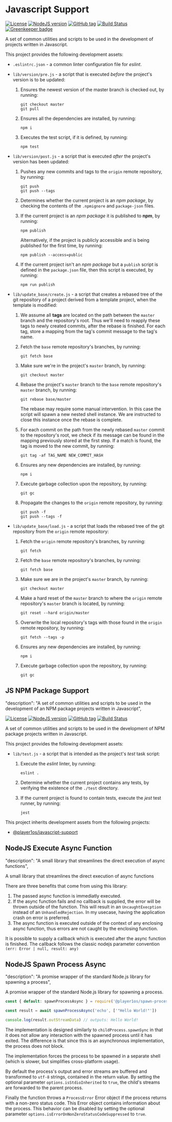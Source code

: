 # Javascript Support

[![License](https://img.shields.io/github/license/Player1os/javascript-support.svg)](https://github.com/Player1os/javascript-support/blob/master/LICENSE)
[![NodeJS version](https://img.shields.io/node/v/@player1os/javascript-support.svg?label=node%20version)](https://nodejs.org/dist/v10.6.0/)
[![GitHub tag](https://img.shields.io/github/tag/Player1os/javascript-support.svg?label=version)](https://github.com/Player1os/javascript-support/releases)
[![Build Status](https://travis-ci.org/Player1os/javascript-support.svg?branch=master)](https://travis-ci.org/Player1os/javascript-support)
[![Greenkeeper badge](https://badges.greenkeeper.io/Player1os/javascript-support.svg)](https://greenkeeper.io/)

A set of common utilities and scripts to be used in the development of projects written in Javascript.

This project provides the following development assets:

- `.eslintrc.json` - a common linter configuration file for *eslint*.
- `lib/version/pre.js` - a script that is executed *before* the project's version is to be updated:

	1. Ensures the newest version of the master branch is checked out, by running:

		```
		git checkout master
		git pull
		```

	1. Ensures all the dependencies are installed, by running:

		```
		npm i
		```

	1. Executes the test script, if it is defined, by running:

		```
		npm test
		```

- `lib/version/post.js` - a script that is executed *after* the project's version has been updated:

	1. Pushes any new commits and tags to the `origin` remote repository, by running:

		```
		git push
		git push --tags
		```

	1. Determines whether the current project is an *npm package*, by checking the contents of the `.npmignore` and `package-json` files.

	1. If the current project is an *npm package* it is published to **npm**, by running:

		```
		npm publish
		```

		Alternatively, if the project is publicly accessible and is being published for the first time, by running:

		```
		npm publish --access=public
		```

	1. If the current project isn't an *npm package* but a `publish` script is defined in the `package.json` file,
	then this script is executed, by running:

		```
		npm run publish
		```

- `lib/update_base/create.js` - a script that creates a rebased tree of the git repository of a project derived from a template project,
when the template is modified:

	1. We assume all **tags** are located on the path between the `master` branch and the repository's root. Thus we'll need to
	reapply these tags to newly created commits, after the rebase is finished. For each tag, store a mapping from the tag's commit
	message to the tag's name.

	1. Fetch the `base` remote repository's branches, by running:

		```
		git fetch base
		```

	1. Make sure we're in the project's `master` branch, by running:

		```
		git checkout master
		```

	1. Rebase the project's `master` branch to the `base` remote repository's `master` branch, by running:

		```
		git rebase base/master
		```

		The rebase may require some manual intervention. In this case the script will spawn a new nested shell instance.
		We are instructed to close this instance once the rebase is complete.

	1. For each commit on the path from the newly rebased `master` commit to the repository's root, we check if its message
	can be found in the mapping previously stored at the first step. If a match is found, the tag is moved to the new commit, by running:

		```
		git tag -af TAG_NAME NEW_COMMIT_HASH
		```

	1. Ensures any new dependencies are installed, by running:

		```
		npm i
		```

	1. Execute garbage collection upon the repository, by running:

		```
		git gc
		```

	1. Propagate the changes to the `origin` remote repository, by running:

		```
		git push -f
		git push --tags -f
		```

- `lib/update_base/load.js` - a script that loads the rebased tree of the git repository from the `origin` remote repository:

	1. Fetch the `origin` remote repository's branches, by running:

		```
		git fetch
		```

	1. Fetch the `base` remote repository's branches, by running:

		```
		git fetch base
		```

	1. Make sure we are in the project's `master` branch, by running:

		```
		git checkout master
		```

	1. Make a hard reset of the `master` branch to where the `origin` remote repository's `master` branch is located, by running:

		```
		git reset --hard origin/master
		```

	1. Overwrite the local repository's tags with those found in the `origin` remote repository, by running:

		```
		git fetch --tags -p
		```

	1. Ensures any new dependencies are installed, by running:

		```
		npm i
		```

	1. Execute garbage collection upon the repository, by running:

		```
		git gc
		```

## JS NPM Package Support

"description": "A set of common utilities and scripts to be used in the development of an NPM package projects written in Javascript",

[![License](https://img.shields.io/github/license/Player1os/js-npm-package-support.svg)](https://github.com/Player1os/js-npm-package-support/blob/master/LICENSE)
[![NodeJS version](https://img.shields.io/node/v/@player1os/js-npm-package-support.svg?label=node%20version)](https://nodejs.org/dist/v10.6.0/)
[![GitHub tag](https://img.shields.io/github/tag/Player1os/js-npm-package-support.svg?label=version)](https://github.com/Player1os/js-npm-package-support/releases)
[![Build Status](https://travis-ci.org/Player1os/js-npm-package-support.svg?branch=master)](https://travis-ci.org/Player1os/js-npm-package-support)

A set of common utilities and scripts to be used in the development of NPM package projects written in Javascript.

This project provides the following development assets:

- `lib/test.js` - a script that is intended as the project's *test* task script:

	1. Execute the *eslint* linter, by running:

		```
		eslint .
		```

	1. Determine whether the current project contains any tests, by verifying the existence of the `./test` directory.

	1. If the current project is found to contain tests, execute the *jest* test runner, by running:

		```
		jest
		```

This project inherits development assets from the following projects:

- [@player1os/javascript-support](https://github.com/Player1os/javascript-support)

## NodeJS Execute Async Function

"description": "A small library that streamlines the direct execution of async functions",

A small library that streamlines the direct execution of async functions

There are three benefits that come from using this library:
1. The passed async function is immediatly executed.
1. If the async function fails and no callback is supplied, the error will be thrown outside of the function. This will result in
an `UncaughtExecption` instead of an `UnhandledRejection`. In my usecase, having the application crash on error is preferred.
1. The async function is executed outside of the context of any enclosing async function, thus errors are not caught by the
enclosing function.

It is possible to supply a callback which is executed after the async function is finished. The callback follows the classic nodejs
parameter convention `(err: Error | null, result: any)`

## NodeJS Spawn Process Async

"description": "A promise wrapper of the standard Node.js library for spawning a process",

A promise wrapper of the standard Node.js library for spawning a process.

```javascript
const { default: spawnProcessAsync } = require('@player1os/spawn-process-async')

const result = await spawnProcessAsync('echo', ['"Hello World!"'])

console.log(result.outStreamData) // outputs: Hello World!
```

The implementation is designed similarly to `childProcess.spawnSync` in that it does not allow any interaction with the spawned process
until it has exited. The difference is that since this is an asynchronous implementation, the process does not block.

The implementation forces the process to be spawned in a separate shell (which is slower, but simplifies cross-platform usage).

By default the process's output and error streams are buffered and transformed to `utf-8` strings, contained in the return value. By
setting the optional parameter `options.isStdioInherited` to `true`, the child's streams are forwarded to the parent process.

Finally the function throws a `ProcessError` Error object if the process returns with a non-zero status code. This Error object contains
information about the process. This behavior can be disabled by setting the optional parameter
`options.isErrorOnNonZeroStatusCodeSuppressed` to `true`.
